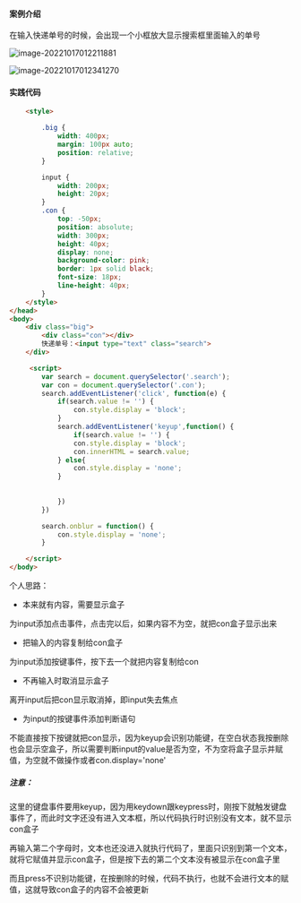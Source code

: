 #### 案例介绍

在输入快递单号的时候，会出现一个小框放大显示搜索框里面输入的单号

![image-20221017012211881](D:\TyporaWorks\图片文件夹存放\image-20221017012211881.png)

![image-20221017012341270](D:\TyporaWorks\图片文件夹存放\image-20221017012341270.png)

#### 实践代码

```html
    <style>

        .big {
            width: 400px;
            margin: 100px auto;
            position: relative;
        }

        input {
            width: 200px;
            height: 20px;
        }
        .con {
            top: -50px;
            position: absolute;
            width: 300px;
            height: 40px;
            display: none;
            background-color: pink;
            border: 1px solid black;
            font-size: 18px;
            line-height: 40px;
        }
    </style>
</head>
<body>
    <div class="big">
        <div class="con"></div>
        快递单号：<input type="text" class="search">
    </div>

     <script>
        var search = document.querySelector('.search');
        var con = document.querySelector('.con');
        search.addEventListener('click', function(e) {
            if(search.value != '') {
                con.style.display = 'block';
            }
            search.addEventListener('keyup',function() {
                if(search.value != '') {
                con.style.display = 'block';
                con.innerHTML = search.value;
            } else{
                con.style.display = 'none';
            }
                
                
            })
        })

        search.onblur = function() {
            con.style.display = 'none';
        }

    </script>
</body>
```

个人思路：

+ 本来就有内容，需要显示盒子

为input添加点击事件，点击完以后，如果内容不为空，就把con盒子显示出来

+ 把输入的内容复制给con盒子

为input添加按键事件，按下去一个就把内容复制给con

+ 不再输入时取消显示盒子

离开input后把con显示取消掉，即input失去焦点

+ 为input的按键事件添加判断语句

不能直接按下按键就把con显示，因为keyup会识别功能键，在空白状态我按删除也会显示空盒子，所以需要判断input的value是否为空，不为空将盒子显示并赋值，为空就不做操作或者con.display='none'

##### 注意：

这里的键盘事件要用keyup，因为用keydown跟keypress时，刚按下就触发键盘事件了，而此时文字还没有进入文本框，所以代码执行时识别没有文本，就不显示con盒子

再输入第二个字母时，文本也还没进入就执行代码了，里面只识别到第一个文本，就将它赋值并显示con盒子，但是按下去的第二个文本没有被显示在con盒子里

而且press不识别功能键，在按删除的时候，代码不执行，也就不会进行文本的赋值，这就导致con盒子的内容不会被更新


